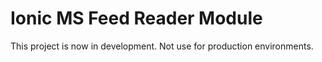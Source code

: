 # Ionic MS Feed Reader Module

This project is now in development. Not use for production environments.
